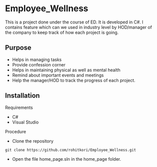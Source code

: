 # Employee_Wellness
This is a project done under the course of ED. It is developed in C#. I contains feature which can we used in industry level by HOD/manager of the company to keep track of how each project is going.

## Purpose
* Helps in managing tasks
* Provide confession corner
* Helps in maintaining physical as well as mental health
* Remind about important events and meetings
* Help the manager/HOD to track the progress of each project.

## Installation

Requirements
* C#
* Visual Studio

Procedure

* Clone the repository
``` 
git clone https://github.com/rohitkori/Employee_Wellness.git
```

* Open the file home_page.sln in the home_page folder.
   


